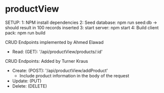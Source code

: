 # productView
SETUP:
1: NPM install dependencies
2: Seed database: npm run seed:db -> should result in 100 records inserted
3: start server: npm start
4: Build client pack: npm run build

CRUD Endpoints implemented by Ahmed Elawad
- Read: (GET): '/api/productView/products/:id'

CRUD Endpoints: Added by Turner Kraus
- Create: (POST): '/api/productView/addProduct'
  - Include product information in the body of the request
- Update: (PUT)
- Delete: (DELETE)
